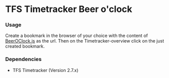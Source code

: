 # TFS Timetracker Beer o'clock

### Usage
Create a bookmark in the browser of your choice with the content of [BeerOClock.js](BeerOClock.js) as the url.
Then on the Timetracker-overview click on the just created bookmark.

### Dependencies
* TFS Timetracker (Version 2.7.x)
